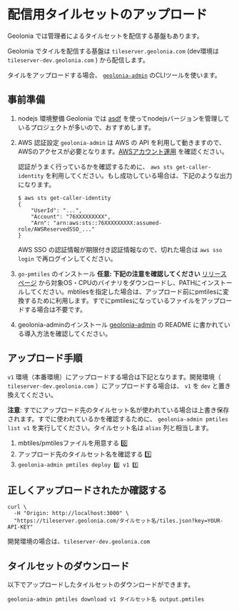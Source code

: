 # 配信用タイルセットのアップロード

Geolonia では管理者によるタイルセットを配信する基盤もあります。

Geolonia でタイルを配信する基盤は `tileserver.geolonia.com` (dev環境は `tileserver-dev.geolonia.com` ) から配信します。

タイルをアップロードする場合、 [`geolonia-admin`](https://github.com/geolonia/geolonia-admin) のCLIツールを使います。

## 事前準備

1. nodejs 環境整備
  Geolonia では [asdf](https://github.com/asdf-vm/asdf) を使ってnodejsバージョンを管理しているプロジェクトが多いので、おすすめします。
1. AWS 認証設定
    `geolonia-admin` は AWS の API を利用して動きますので、AWSのアクセスが必要となります。[AWSアカウント運用](/組織別/開発/aws-account-policy.html) を確認ください。

    認証がうまく行っているかを確認するために、 `aws sts get-caller-identity` を利用してください。もし成功している場合は、下記のような出力になります。

    ```
    $ aws sts get-caller-identity
    {
        "UserId": "...",
        "Account": "76XXXXXXXXX",
        "Arn": "arn:aws:sts::76XXXXXXXXX:assumed-role/AWSReservedSSO_..."
    }
    ```

    AWS SSO の認証情報が期限付き認証情報なので、切れた場合は `aws sso login` で再ログインしてください。
1. `go-pmtiles` のインストール **任意: 下記の注意を確認してください**
  [リリースページ](https://github.com/protomaps/go-pmtiles/releases) から対象OS・CPUのバイナリをダウンロードし、PATHにインストールしてください。mbtilesを指定した場合は、アップロード前にpmtilesに変換するために利用します。すでにpmtilesになっているファイルをアップロードする場合は不要です。
1. geolonia-adminのインストール
  [geolonia-admin](https://github.com/geolonia/geolonia-admin) の README に書かれている導入方法を確認してください。

## アップロード手順

`v1` 環境（本番環境）にアップロードする場合は下記となります。開発環境（ `tileserver-dev.geolonia.com` ）にアップロードする場合は、 `v1` を `dev` と置き換えてください。

**注意**: すでにアップロード先のタイルセット名が使われている場合は上書き保存されます。すでに使われているかを確認するために、 `geolonia-admin pmtiles list v1`  を実行してください。タイルセット名は `alias` 列と相当します。

1. mbtiles/pmtilesファイルを用意する  0️⃣
1. アップロード先のタイルセット名を確認する 1️⃣
1. `geolonia-admin pmtiles deploy 0️⃣ v1 1️⃣`

## 正しくアップロードされたか確認する
```
curl \
  -H "Origin: http://localhost:3000" \
  "https://tileserver.geolonia.com/タイルセット名/tiles.json?key=YOUR-API-KEY"
```

開発環境の場合は、`tileserver-dev.geolonia.com`

## タイルセットのダウンロード
以下でアップロードしたタイルセットのダウンロードができます。

```geolonia-admin pmtiles download v1 タイルセット名 output.pmtiles```
